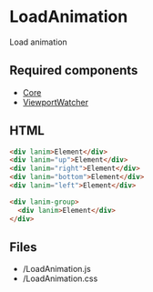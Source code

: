 # LoadAnimation

Load animation

## Required components

* [Core](https://github.com/WanSpi/SiteComponents/tree/main/Components/Core)
* [ViewportWatcher](https://github.com/WanSpi/SiteComponents/tree/main/Components/ViewportWatcher)

## HTML

```html
<div lanim>Element</div>
<div lanim="up">Element</div>
<div lanim="right">Element</div>
<div lanim="bottom">Element</div>
<div lanim="left">Element</div>
```

```html
<div lanim-group>
  <div lanim>Element</div>
</div>
```

## Files

* /LoadAnimation.js
* /LoadAnimation.css